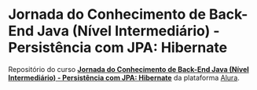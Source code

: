 # Jornada do Conhecimento de Back-End Java (Nível Intermediário) - Persistência com JPA: Hibernate

Repositório do curso [**Jornada do Conhecimento de Back-End Java (Nível Intermediário) - Persistência com JPA: Hibernate**](https://cursos.alura.com.br/course/persistencia-jpa-introducao-hibernate) da plataforma [Alura](https://cursos.alura.com.br/).
